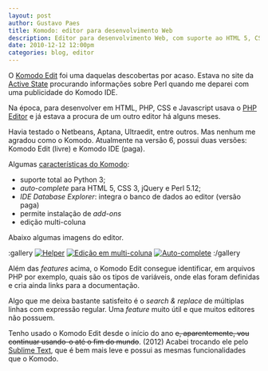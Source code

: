 ```yaml
---
layout: post
author: Gustavo Paes
title: Komodo: editor para desenvolvimento Web
description: Editor para desenvolvimento Web, com suporte ao HTML 5, CSS 3, Javascript, jQuery, PHP, Python entre outras, permite instalação de add-ons, edição por coluna e expressões regulares para search & replace.
date: 2010-12-12 12:00pm
categories: blog, editor
---
```


O <a href="http://www.activestate.com/komodo-edit/downloads" target="_blank">Komodo Edit</a> foi uma daquelas descobertas por acaso. Estava no site da <a href="http://www.activestate.com/" target="_blank">Active State</a> procurando informações sobre Perl quando me deparei com uma publicidade do Komodo IDE.

Na época, para desenvolver em HTML, PHP, CSS e Javascript usava o [PHP Editor][] e já estava a procura de um outro editor há alguns meses.

Havia testado o Netbeans, Aptana, Ultraedit, entre outros. Mas nenhum me agradou como o Komodo. Atualmente na versão 6, possui duas versões: Komodo Edit (livre) e Komodo IDE (paga).

Algumas [características do Komodo][]:

+ suporte total ao Python 3;
+ _auto-complete_ para HTML 5, CSS 3, jQuery e Perl 5.12;
+ _IDE Database Explorer_: integra o banco de dados ao editor (versão paga)
+ permite instalação de _add-ons_
+ edição multi-coluna

Abaixo algumas imagens do editor.

:gallery
[![](//gustavopaes.net/images/posts/2010/12/komodo-tela01.gif "Helper")](//gustavopaes.net/images/posts/2010/12/komodo-tela01.gif)
[![](//gustavopaes.net/images/posts/2010/12/komodo-tela02.gif "Edição em multi-coluna")](//gustavopaes.net/images/posts/2010/12/komodo-tela02.gif)
[![](//gustavopaes.net/images/posts/2010/12/komodo-tela03.gif "Auto-complete")](//gustavopaes.net/images/posts/2010/12/komodo-tela03.gif)
:/gallery

Além das _features_ acima, o Komodo Edit consegue identificar, em arquivos PHP por exemplo, quais são os tipos de variáveis, onde elas foram definidas e cria ainda links para a documentação.

Algo que me deixa bastante satisfeito é o _search &#038; replace_ de múltiplas linhas com expressão regular. Uma _feature_ muito útil e que muitos editores não possuem.

Tenho usado o Komodo Edit desde o início do ano ~~e, aparentemente, vou continuar usando-o até o fim do mundo~~. (2012) Acabei trocando ele pelo [Sublime Text][], que é bem mais leve e possui as mesmas funcionalidades que o Komodo.

[características do Komodo]: http://www.activestate.com/komodo-ide/features
[PHP Editor]: http://www.superdownloads.com.br/download/65/php-editor/
[Sublime Text]: http://www.sublimetext.com/
